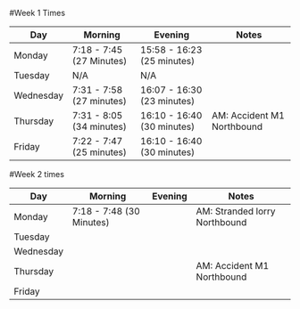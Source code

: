 #Week 1 Times

|   Day   	|          Morning         |           Evening 		  		|			Notes				|
|-----------|--------------------------|--------------------------------|-------------------------------|
|  Monday   | 7:18 - 7:45 (27 Minutes) |	15:58 - 16:23 (25 minutes) 	|								|
|  Tuesday  |          N/A             |         		N/A				|								|
| Wednesday	| 7:31 - 7:58 (27 minutes) |   	16:07 - 16:30 (23 minutes)  | 								|
| Thursday 	| 7:31 - 8:05 (34 minutes) |    16:10 - 16:40 (30 minutes)  |	AM: Accident M1 Northbound	|
|  Friday   | 7:22 - 7:47 (25 minutes) |	16:10 - 16:40 (30 minutes)	|								|

#Week 2 times

|   Day   	|          Morning         |           Evening 		  		|			Notes				|
|-----------|--------------------------|--------------------------------|-------------------------------|
|  Monday   | 7:18 - 7:48 (30 Minutes) |	 							| AM: Stranded lorry Northbound	|
|  Tuesday  |	|			|								|
| Wednesday	|   |			| 								|
| Thursday 	|   |			|	AM: Accident M1 Northbound	|
|  Friday   |   |			|								|